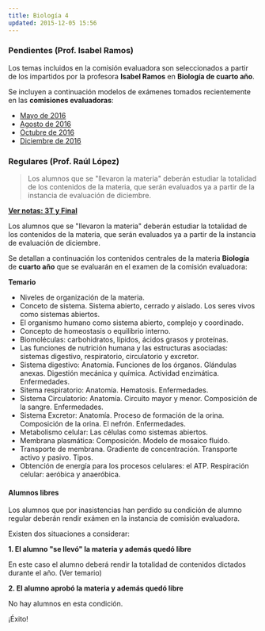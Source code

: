 ```yaml
---
title: Biología 4
updated: 2015-12-05 15:56
---
```


### Pendientes (Prof. Isabel Ramos) 

Los temas incluidos en la comisión evaluadora son seleccionados a partir de los impartidos por la profesora **Isabel Ramos** en **Biología de cuarto año**. 

Se incluyen a continuación modelos de exámenes tomados recientemente en las **comisiones evaluadoras**: 

* [Mayo de 2016](../medocs/4biol/ramos/2016_05_24_com_eva_biologia4_ramos.pdf)
* [Agosto de 2016](../medocs/4biol/ramos/2016_08_02_com_eva_biologia4_ramos.pdf)
* [Octubre de 2016](../medocs/4biol/ramos/2016_10_com_eva_biologia4_ramos.pdf)
* [Diciembre de 2016](../medocs/4biol/ramos/2016_12_06_com_eva_biologia4_ramos.pdf)


### Regulares (Prof. Raúl López)

> Los alumnos que se "llevaron la materia" deberán estudiar la totalidad de los contenidos de la materia, que serán evaluados ya a partir de la instancia de evaluación de diciembre.

[**Ver notas: 3T y Final**](../meimg/notas3TFinal/4A_BIOL.png)

Los alumnos que se "llevaron la materia" deberán estudiar la totalidad de los contenidos de la materia, que serán evaluados ya a partir de la instancia de evaluación de diciembre. 

Se detallan a continuación los contenidos centrales de la materia **Biología** de **cuarto año** que se evaluarán en el examen de la comisión evaluadora: 

**Temario**

* Niveles de organización de la materia.
* Conceto de sistema. Sistema abierto, cerrado y aislado. Los seres vivos como sistemas abiertos. 
* El organismo humano como sistema abierto, complejo y coordinado. 
* Concepto de homeostasis o equilibrio interno. 
* Biomoléculas: carbohidratos, lípidos, ácidos grasos y proteínas. 
* Las funciones de nutrición humana y las estructuras asociadas: sistemas digestivo, respiratorio, circulatorio y excretor.
* Sistema digestivo: Anatomía. Funciones de los órganos. Glándulas anexas. Digestión mecánica y química. Actividad enzimática. Enfermedades.
* Sitema respiratorio: Anatomía. Hematosis. Enfermedades.
* Sistema Circulatorio: Anatomía. Circuito mayor y menor. Composición de la sangre. Enfermedades. 
* Sistema Excretor: Anatomía. Proceso de formación de la orina. Composición de la orina. El nefrón. Enfermedades. 
* Metabolismo celular: Las células como sistemas abiertos. 
* Membrana plasmática: Composición. Modelo de mosaico fluido.
* Transporte de membrana. Gradiente de concentración. Transporte activo y pasivo. Tipos.
* Obtención de energía para los procesos celulares: el ATP. Respiración celular: aeróbica y anaeróbica.
 

#### Alumnos libres

Los alumnos que por inasistencias han perdido su condición de alumno regular deberán rendir exámen en la instancia de comisión evaluadora. 

Existen dos situaciones a considerar: 

**1. El alumno "se llevó" la materia y además quedó libre**

En este caso el alumno deberá rendir la totalidad de contenidos dictados durante el año. (Ver temario)

**2. El alumno aprobó la materia y además quedó libre**

No hay alumnos en esta condición.

¡Éxito!
